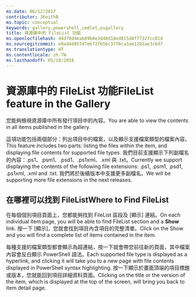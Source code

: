 ```yaml
---
ms.date: 06/12/2017
contributor: JKeithB
ms.topic: conceptual
keywords: gallery,powershell,cmdlet,psgallery
title: 資源庫中的 FileList 功能
ms.openlocfilehash: d4d78d4eab89b0e3d48d18ed815d8f77327cc81d
ms.sourcegitcommit: e9ad4d85fd7eb72fb5bc37f6ca3ae1282ae3c6d7
ms.translationtype: HT
ms.contentlocale: zh-TW
ms.lasthandoff: 05/10/2018
---
```

# <a name="filelist-feature-in-the-gallery"></a><span data-ttu-id="746b4-103">資源庫中的 FileList 功能</span><span class="sxs-lookup"><span data-stu-id="746b4-103">FileList feature in the Gallery</span></span>

<span data-ttu-id="746b4-104">您能夠檢視資源庫中所有發行項目中的內容。</span><span class="sxs-lookup"><span data-stu-id="746b4-104">You are able to view the contents in all items published in the gallery.</span></span>

<span data-ttu-id="746b4-105">這項功能包括兩個部分：列出項目中的檔案，以及顯示支援檔案類型的檔案內容。</span><span class="sxs-lookup"><span data-stu-id="746b4-105">This feature includes two parts: listing the files within the item, and displaying file contents for supported file types.</span></span> <span data-ttu-id="746b4-106">我們目前支援顯示下列副檔名的內容：.ps1、.psm1、.psd1、.ps1xml、.xml 與 .txt。</span><span class="sxs-lookup"><span data-stu-id="746b4-106">Currently we support displaying the contents of the following file extensions: .ps1, .psm1, .psd1, .ps1xml, .xml and .txt.</span></span> <span data-ttu-id="746b4-107">我們將於後續版本中支援更多副檔名。</span><span class="sxs-lookup"><span data-stu-id="746b4-107">We will be supporting more file extensions in the next releases.</span></span>

## <a name="where-to-find-filelist"></a><span data-ttu-id="746b4-108">在哪裡可以找到 FileList</span><span class="sxs-lookup"><span data-stu-id="746b4-108">Where to Find FileList</span></span>

<span data-ttu-id="746b4-109">在每個個別項目頁面上，您都能夠找到 FileList 區段及 [顯示] 連結。</span><span class="sxs-lookup"><span data-stu-id="746b4-109">On each individual item page, you will be able to find FileList section and a **Show** link.</span></span> <span data-ttu-id="746b4-110">按一下 [顯示]，您就會找到項目內含項目的完整清單。</span><span class="sxs-lookup"><span data-stu-id="746b4-110">Click on the Show and you will find a complete list of items contained in the item.</span></span>

<span data-ttu-id="746b4-111">每種支援的檔案類型都會顯示為超連結，按一下就會帶您前往新的頁面，其中檔案內容會反白顯示 PowerShell 語法。</span><span class="sxs-lookup"><span data-stu-id="746b4-111">Each supported file type is displayed as a hyperlink, and clicking it will take you to a new page with file contents displayed in PowerShell syntax highlighting.</span></span> <span data-ttu-id="746b4-112">按一下顯示於畫面頂端的項目標題或版本，您就能回到項目詳細資料頁面。</span><span class="sxs-lookup"><span data-stu-id="746b4-112">Clicking on the title or the version of the item, which is displayed at the top of the screen, will bring you back to item detail page.</span></span>